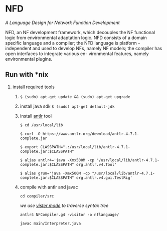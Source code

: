 NFD
===
*A Language Design for Network Function Development*

NFD, an NF development framework, which decouples the NF functional logic from
environmental adaptation logic. NFD consists of a domain specific language and a compiler; the NFD language is platform - independent and used to develop NFs, namely NF models; the compiler has open interfaces to integrate various en-
vironmental features, namely environmental plugins.


## Run with *nix

1. install required tools

    1. `$ (sudo) apt-get update && (sudo) apt-get upgrade`

    2. install java sdk `$ (sudo) apt-get default-jdk`

    3. install [antlr](https://github.com/antlr/antlr4/blob/master/doc/getting-started.md) tool

        `$ cd /usr/local/lib`

        `$ curl -O https://www.antlr.org/download/antlr-4.7.1-complete.jar`

        `$ export CLASSPATH=".:/usr/local/lib/antlr-4.7.1-complete.jar:$CLASSPATH"`

        `$ alias antlr4='java -Xmx500M -cp "/usr/local/lib/antlr-4.7.1-complete.jar:$CLASSPATH" org.antlr.v4.Tool'`

        `$ alias grun='java -Xmx500M -cp "/usr/local/lib/antlr-4.7.1-complete.jar:$CLASSPATH" org.antlr.v4.gui.TestRig'`

    4. compile with antlr and javac

        `cd compiler/src`

        *we use [vister mode](https://abcdabcd987.com/notes-on-antlr4/) to traverse syntax tree*

        `antlr4 NFCompiler.g4 -visitor -o nflanguage/` 

        `javac main/Interpreter.java`